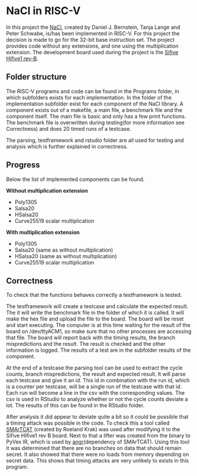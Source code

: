 # NaCl in RISC-V

In this project the [NaCl](https://nacl.cr.yp.to/), created by Daniel J. Bernstein, Tanja Lange and Peter Schwabe,  is/has been implemented in RISC-V.  For this project the decision is made to go for the 32-bit base instruction set. The project provides code without any extensions, and one using the multiplication extension. The development board used during the project is the [Sifive Hifive1 rev-B](https://www.sifive.com/boards/hifive1-rev-b). 

## Folder structure

The RISC-V programs and code can be found in the Programs folder, in which subfolders exists for each implementation. In the folder of the implementation subfolder exist for each component of the NaCl library. A component exists out of a makefile, a main file, a benchmark file and the component itself. The main file is basic and only has a few print functions. The benchmark file is overwritten during testing(for more information see Correctness) and does 20 timed runs of a testcase.

The parsing, testframework and rstudio folder are all used for testing and analysis which is further explained in correctness.

## Progress

Below the list of implemented components can be found.

**Without multiplication extension**

- Poly1305
- Salsa20
- HSalsa20
- Curve25519 scalar multiplication

**With multiplication extension**

- Poly1305
- Salsa20 (same as without multiplication)
- HSalsa20 (same as without multiplication)
- Curve25519 scalar multiplication 

## Correctness

To check that the functions behaves correctly a testframework is tested. 

The testframework will create a testcase and calculate the expected result. The it will write the benchmark file in the folder of which it is called. It will make the hex file and upload the file to the board. The board will be reset and start executing. The computer is at this time waiting for the result of the board on /dev/ttyACM1, so make sure that no other processes are accessing that file. The board will report back with the timing results, the branch mispredictions and the result. The result is checked and the other information is logged. The results of a test are in the subfolder results of the component. 

At the end of a testcase the parsing tool can be used to extract the cycle counts, branch mispredictions, the result and expected result. It will parse each testcase and give it an id. This id in combination with the run id, which is a counter per testcase, will be a single run of the testcase with that id. Each run will become a line in the csv with the corresponding values. The csv is used in RStudio to analyze whether or not the cycle counts deviate a lot. The results of this can be found in the RStudio folder.

After analysis it did appear to deviate quite a bit so it could be possible that a timing attack was possible in the code. To check this a tool called [SMArTCAT](https://essay.utwente.nl/72321/1/Krak_MA_EEMCS.pdf) (created by Roeland Krak) was used after modifying it to the Sifive Hifive1 rev B board. Next to that a lifter was created from the binary to PyVex IR, which is used by [angr](https://angr.io/)(dependency of SMArTCAT). Using this tool it was determined that there are no branches on data that should remain secret. It also showed that there were no loads from memory depending on secret data. This shows that timing attacks are very unlikely to exists in this program.
